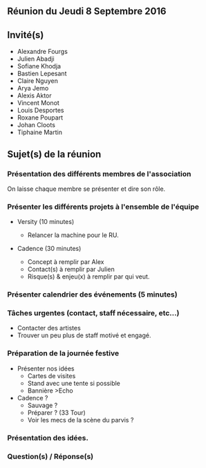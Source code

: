 ## Réunion du Jeudi 8 Septembre 2016

## Invité(s)

* Alexandre Fourgs
* Julien Abadji
* Sofiane Khodja
* Bastien Lepesant
* Claire Nguyen
* Arya Jemo
* Alexis Aktor
* Vincent Monot
* Louis Desportes
* Roxane Poupart
* Johan Cloots
* Tiphaine Martin

## Sujet(s) de la réunion

### Présentation des différents membres de l'association

On laisse chaque membre se présenter et dire son rôle.

### Présenter les différents projets à l'ensemble de l'équipe

* Versity (10 minutes)
    * Relancer la machine pour le RU.

* Cadence (30 minutes)
    * Concept
     à remplir par Alex
    * Contact(s)
     à remplir par Julien
    * Risque(s) & enjeu(x)
     à remplir par qui veut.

### Présenter calendrier des événements (5 minutes)

### Tâches urgentes (contact, staff nécessaire, etc...)

* Contacter des artistes
* Trouver un peu plus de staff motivé et engagé.

### Préparation de la journée festive

* Présenter nos idées
    * Cartes de visites
    * Stand avec une tente si possible
    * Bannière >Echo
* Cadence ?
    * Sauvage ?
    * Préparer ? (33 Tour)
    * Voir les mecs de la scène du parvis ?

### Présentation des idées.


### Question(s) / Réponse(s)

